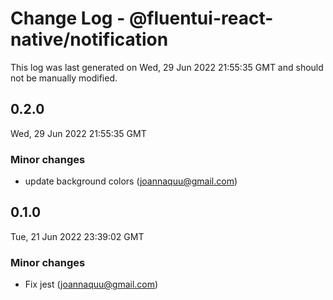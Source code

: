 # Change Log - @fluentui-react-native/notification

This log was last generated on Wed, 29 Jun 2022 21:55:35 GMT and should not be manually modified.

<!-- Start content -->

## 0.2.0

Wed, 29 Jun 2022 21:55:35 GMT

### Minor changes

- update background colors (joannaquu@gmail.com)

## 0.1.0

Tue, 21 Jun 2022 23:39:02 GMT

### Minor changes

- Fix jest (joannaquu@gmail.com)
